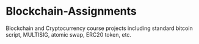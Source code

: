 # Blockchain-Assignments
Blockchain and Cryptocurrency course projects including standard bitcoin script, MULTISIG, atomic swap, ERC20
token, etc. 
